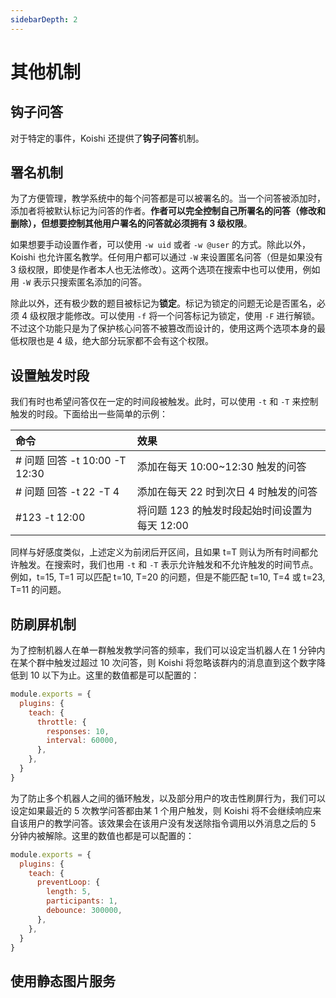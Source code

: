 ```yaml
---
sidebarDepth: 2
---
```


# 其他机制

## 钩子问答

对于特定的事件，Koishi 还提供了**钩子问答**机制。

## 署名机制

为了方便管理，教学系统中的每个问答都是可以被署名的。当一个问答被添加时，添加者将被默认标记为问答的作者。**作者可以完全控制自己所署名的问答（修改和删除），但想要控制其他用户署名的问答就必须拥有 3 级权限**。

如果想要手动设置作者，可以使用 `-w uid` 或者 `-w @user` 的方式。除此以外，Koishi 也允许匿名教学。任何用户都可以通过 `-W` 来设置匿名问答（但是如果没有 3 级权限，即使是作者本人也无法修改）。这两个选项在搜索中也可以使用，例如用 `-W` 表示只搜索匿名添加的问答。

除此以外，还有极少数的题目被标记为**锁定**。标记为锁定的问题无论是否匿名，必须 4 级权限才能修改。可以使用 `-f` 将一个问答标记为锁定，使用 `-F` 进行解锁。不过这个功能只是为了保护核心问答不被篡改而设计的，使用这两个选项本身的最低权限也是 4 级，绝大部分玩家都不会有这个权限。

## 设置触发时段

我们有时也希望问答仅在一定的时间段被触发。此时，可以使用 `-t` 和 `-T` 来控制触发的时段。下面给出一些简单的示例：

| 命令 | 效果 |
| :--- | :--- |
| # 问题 回答 -t 10:00 -T 12:30 | 添加在每天 10:00~12:30 触发的问答 |
| # 问题 回答 -t 22 -T 4 | 添加在每天 22 时到次日 4 时触发的问答 |
| #123 -t 12:00 | 将问题 123 的触发时段起始时间设置为每天 12:00 |

同样与好感度类似，上述定义为前闭后开区间，且如果 t=T 则认为所有时间都允许触发。在搜索时，我们也用 `-t` 和 `-T` 表示允许触发和不允许触发的时间节点。例如，t=15, T=1 可以匹配 t=10, T=20 的问题，但是不能匹配 t=10, T=4 或 t=23, T=11 的问题。

## 防刷屏机制

为了控制机器人在单一群触发教学问答的频率，我们可以设定当机器人在 1 分钟内在某个群中触发过超过 10 次问答，则 Koishi 将忽略该群内的消息直到这个数字降低到 10 以下为止。这里的数值都是可以配置的：

```js title=koishi.js
module.exports = {
  plugins: {
    teach: {
      throttle: {
        responses: 10,
        interval: 60000,
      },
    },
  }
}
```

为了防止多个机器人之间的循环触发，以及部分用户的攻击性刷屏行为，我们可以设定如果最近的 5 次教学问答都由某 1 个用户触发，则 Koishi 将不会继续响应来自该用户的教学问答。该效果会在该用户没有发送除指令调用以外消息之后的 5 分钟内被解除。这里的数值也都是可以配置的：

```js title=koishi.js
module.exports = {
  plugins: {
    teach: {
      preventLoop: {
        length: 5,
        participants: 1,
        debounce: 300000,
      },
    },
  }
}
```

## 使用静态图片服务
